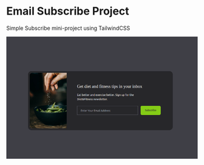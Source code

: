 # Email Subscribe Project

Simple Subscribe mini-project using TailwindCSS

<img src='./img/screenshot.png'>
